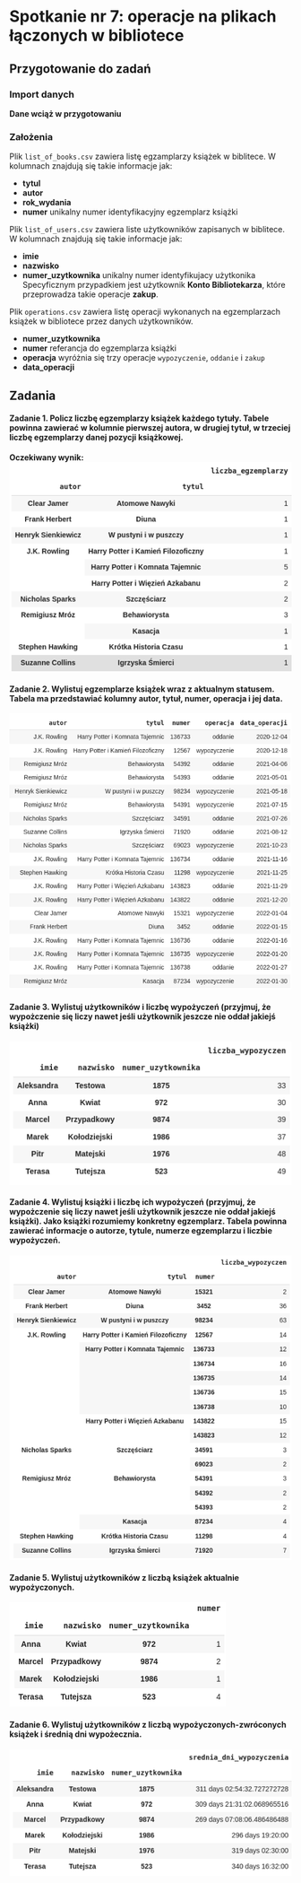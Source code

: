 # Spotkanie nr 7: operacje na plikach łączonych w bibliotece
## Przygotowanie do zadań
### Import danych
**Dane wciąż w przygotowaniu**
### Założenia 
Plik `list_of_books.csv` zawiera listę egzamplarzy książek w biblitece. W kolumnach znajdują się takie informacje jak:
- **tytul**
- **autor**
- **rok_wydania**
- **numer** unikalny numer identyfikacyjny egzemplarz książki

Plik `list_of_users.csv` zawiera liste użytkowników zapisanych w biblitece. W kolumnach znajdują się takie informacje jak:
- **imie**
- **nazwisko**
- **numer_uzytkownika** unikalny numer identyfikujacy użytkonika
Specyficznym przypadkiem jest użytkownik **Konto Bibliotekarza**, które przeprowadza takie operacje **zakup**.

Plik `operations.csv` zawiera listę operacji wykonanych na egzemplarzach książek w bibliotece przez danych użytkowników.
- **numer_uzytkownika**
- **numer** referancja do egzemplarza książki
- **operacja** wyróżnia się trzy operacje `wypozyczenie`, `oddanie` i `zakup`
- **data_operacji** 
## Zadania
#### Zadanie 1. Policz liczbę egzemplarzy książek każdego tytuły. Tabele powinna zawierać w kolumnie pierwszej autora, w drugiej tytuł, w trzeciej liczbę egzemplarzy danej pozycji książkowej.
**Oczekiwany wynik:**  
![Odpowiedź do zadania 1](./spodziewane_wyniki/1.png)
#### Zadanie 2. Wylistuj egzemplarze książek wraz z aktualnym statusem. Tabela ma przedstawiać kolumny autor, tytuł, numer, operacja i jej data.
![Odpowiedź do zadania 2](./spodziewane_wyniki/2.png)
#### Zadanie 3. Wylistuj użytkowników i liczbę wypożyczeń (przyjmuj, że wypożczenie się liczy nawet jeśli użytkownik jeszcze nie oddał jakiejś książki)
![Odpowiedź do zadania 3](./spodziewane_wyniki/3.png)
#### Zadanie 4. Wylistuj książki i liczbę ich wypożyczeń (przyjmuj, że wypożczenie się liczy nawet jeśli użytkownik jeszcze nie oddał jakiejś książki). Jako książki rozumiemy konkretny egzemplarz. Tabela powinna zawierać informacje o autorze, tytule, numerze egzemplarzu i liczbie wypożyczeń.
![Odpowiedź do zadanie 4](./spodziewane_wyniki/4.png)
#### Zadanie 5. Wylistuj użytkowników z liczbą książek aktualnie wypożyczonych.
![Odpowiedź do zadanie 5](./spodziewane_wyniki/5.png)
#### Zadanie 6. Wylistuj użytkowników z liczbą wypożyczonych-zwróconych książek i średnią dni wypożecznia.
![Odpowiedź do zadanie 6](./spodziewane_wyniki/6.png)
